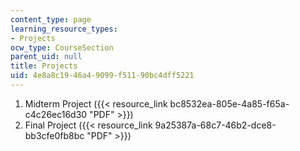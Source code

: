 ```yaml
---
content_type: page
learning_resource_types:
- Projects
ocw_type: CourseSection
parent_uid: null
title: Projects
uid: 4e8a8c19-46a4-9099-f511-90bc4dff5221
---
```


1.  Midterm Project ({{< resource_link bc8532ea-805e-4a85-f65a-c4c26ec16d30 "PDF" >}})
2.  Final Project ({{< resource_link 9a25387a-68c7-46b2-dce8-bb3cfe0fb8bc "PDF" >}})